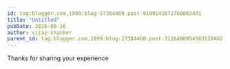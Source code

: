 ```yaml
---
id: tag:blogger.com,1999:blog-27384460.post-9199142671760002401
title: "Untitled"
pubDate: 2016-08-16
author: vijay shanker
parent_id: tag:blogger.com,1999:blog-27384460.post-3116406954583120462
---
```


Thanks for sharing your experience
